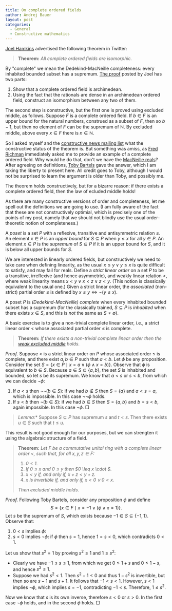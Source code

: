 ```yaml
---
title: On complete ordered fields
author: Andrej Bauer
layout: post
categories:
  - General
  - Constructive mathematics
---
```


[Joel Hamkins](http://jdh.hamkins.org) advertised the following theorem in Twitter:

> **Theorem:** *All complete ordered fields are isomorphic.*

By "complete" we mean the Dedekind-MacNeille completeness: every inhabited bounded subset has a supremum. [The proof](https://twitter.com/JDHamkins/status/1169935061480804352?s=20) posted by Joel has two parts:

1. Show that a complete ordered field is archimedean.
2. Using the fact that the rationals are dense in an archimedean ordered field, construct an isomorphism between any two of them.

The second step is constructive, but the first one is proved using excluded middle, as follows. Suppose $F$ is a complete ordered field. If $b \in F$ is an upper bound for the natural numbers, construed as a subset of $F$, then so $b - 1$, but then no element of $F$ can be the supremum of $\mathbb{N}$. By excluded middle, above every $x \in F$ there is $n \in \mathbb{N}$.

So I asked myself and the [constructive news mailing list](https://groups.google.com/forum/#!topic/constructivenews/4jncQ9axrxI) what the constructive status of the theorem is. But something was amiss, as [Fred Richman](http://math.fau.edu/richman/) immediately asked me to provide an example of a complete ordered field. Why would he do that, don't we have the [MacNeille reals](https://ncatlab.org/nlab/show/MacNeille+real+number)? After agreeing on definitions, [Toby Bartels](http://tobybartels.name) gave the answer, which I am taking the liberty to present here. All credit goes to Toby, although I would not be surprised to learn the argument is older than Toby, and possibly me.

The theorem holds constructively, but for a bizarre reason: if there exists a complete ordered field, then the law of ecluded middle holds!

<!--more-->

As there are many constructive versions of order and completeness, let me spell out the definitions we are going to use. (I am fully aware of the fact that these are not constructively optimial, which is precisely one of the points of my post, namely that we should not blindly use the usual order-theoretic notion of completeness.)

A *poset* is a set $P$ with a reflexive, transitive and antisymmetric relation $\leq$. An element $x \in P$ is an *upper bound* for $S \subseteq P$ when $y \leq x$ for all $y \in P$. An element $x \in P$ is the *supremum* of $S \subseteq P$ if it is an upper bound for $S$, and it is below all upper bounds for $S$.

We are interested in linearly ordered fields, but constructively we need to take care when defining linearity, as the usual $x \leq y \lor y \leq x$ is quite difficult to satisfy, and may fail for reals. Define a *strict linear order* on a set $P$ to be a transitive, irreflexive (and hence asymmetric), and weakly linear relation $<$, where weak linearity means $x < y \lor x < z \lor z < y$. (This notion is classically equivalent to the usual one.) Given a strict linear order, the *associated* (non-strict) partial order $\leq$ is defined by $x \leq y \Leftrightarrow \lnot (y \leq x)$.

A poset $P$ is *(Dedekind-MacNeille) complete* when every inhabited bounded subset has a supremum (for the classically trained, $S \subseteq P$ is *inhabited* when there exists $x \in S$, and this is *not* the same as $S \neq \emptyset$).

A basic exercise is to give a non-trivial complete linear order, i.e., a strict linear order $<$ whose associated partial order $\leq$ is complete.

> **Theorem:** *If there exists a non-trivial complete linear order then the  [weak excluded middle](https://ncatlab.org/nlab/show/weak+excluded+middle) holds.*

*Proof.* Suppose $<$ is a strict linear order on $P$ whose associated order $\leq$ is complete, and there exist $a, b \in P$ such that $a < b$. Let $\phi$ be any proposition. Consider the set $S = \lbrace x \in P \mid x = a \lor (\phi \land x = b)\rbrace$. Observe that $\phi$ is equivalent to $b \in S$. Because $a \in S \subseteq \lbrace a, b\rbrace$, the set $S$ is inhabited and bounded, so let $s$ be its supremum. We know that $a < s$ or $s < b$, from which we can decide $\lnot\phi$:

1. If $a < s$ then $\lnot\lnot(b \in S)$: if we had $b \notin S$ then $S = \lbrace a \rbrace$ and $a < s = a$, which is impossible. In this case $\lnot\lnot\phi$ holds.
2. If $s < b$ then $\lnot(b \in S)$: if we had $b \in S$ then $S = \lbrace a, b \rbrace$ and $b = s < b$, again impossible. In this case $\lnot\phi$. $\Box$

> *Lemma:** Suppose $S \subseteq P$ has supremum $s$ and $t < s$. Then there exists $u \in S$ such that $t \leq u$.



This result is not good enough for our purposes, but we can strengten it using the algebraic structure of a field.

> **Theorem:** *Let $F$ be a commutative unital ring with a complete linear order $<$, such that, for all $x, y, z \in F$:*
>
> 1. *$0 < 1$.*
> 2. *If $0 \leq x$ and $0 \leq y$ then $0 \leq x \cdot $.*
> 3. *$x < y$ if, and only if, $x + z < y + z$.*
> 4. *$x$ is invertible if, and only if, $x < 0 \lor 0 < x$.*
>
> *Then excluded middle holds.*

*Proof.* Following Toby Bartels, consider any proposition $\phi$ and define
$$S = \lbrace x \in F \mid x = -1 \lor (\phi \land x = 1) \rbrace.$$
Let $s$ be the supremum of $S$, which exists because $-1 \in S \subseteq \lbrace -1, 1 \rbrace$.
Observe that:

1. $0 < s$ implies $\phi$:
2. $s < 0$ implies $\lnot\phi$: if $\phi$ then $s = 1$, hence $1 = s < 0$, which contradicts $0 < 1$.

Let us show that $s^2 = 1$ by proving $s^2 \leq 1$ and $1 \leq s^2$:

* Clearly we have $-1 \leq s \leq 1$, from which we get $0 \leq 1 + s$ and $0 \leq 1 - s$, and hence $s^2 \leq 1$.
* Suppose we had $s^2 < 1$. Then $s^2 - 1 < 0$ and thus $1 - s^2$ is invertible, but then so are $s - 1$ and $s + 1$. It follows that $-1 < s < 1$. However, $s < 1$ implies $\lnot \phi$, which implies $s = -1$, contradicting $-1 < s$. Therefore, $1 \leq s^2$.

Now we know that $s$ is its own inverse, therefore $s < 0$ or $s > 0$. In the first case $\lnot\phi$ holds, and in the second $\phi$ holds. $\Box$


